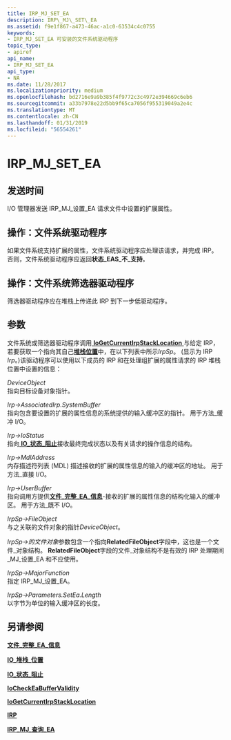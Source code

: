 ```yaml
---
title: IRP_MJ_SET_EA
description: IRP\_MJ\_SET\_EA
ms.assetid: f9e1f867-a473-46ac-a1c0-63534c4c0755
keywords:
- IRP_MJ_SET_EA 可安装的文件系统驱动程序
topic_type:
- apiref
api_name:
- IRP_MJ_SET_EA
api_type:
- NA
ms.date: 11/28/2017
ms.localizationpriority: medium
ms.openlocfilehash: bd2716e9a9b385f4f9772c3c4972e394669c6eb6
ms.sourcegitcommit: a33b7978e22d5bb9f65ca7056f955319049a2e4c
ms.translationtype: MT
ms.contentlocale: zh-CN
ms.lasthandoff: 01/31/2019
ms.locfileid: "56554261"
---
```

# <a name="irpmjsetea"></a>IRP\_MJ\_SET\_EA


## <a name="when-sent"></a>发送时间


I/O 管理器发送 IRP\_MJ\_设置\_EA 请求文件中设置的扩展属性。

## <a name="operation-file-system-drivers"></a>操作：文件系统驱动程序


如果文件系统支持扩展的属性，文件系统驱动程序应处理该请求，并完成 IRP。 否则，文件系统驱动程序应返回**状态\_EAS\_不\_支持**。

## <a name="operation-file-system-filter-drivers"></a>操作：文件系统筛选器驱动程序


筛选器驱动程序应在堆栈上传递此 IRP 到下一步低驱动程序。

## <a name="parameters"></a>参数


文件系统或筛选器驱动程序调用[ **IoGetCurrentIrpStackLocation** ](https://msdn.microsoft.com/library/windows/hardware/ff549174)与给定 IRP，若要获取一个指向其自己[**堆栈位置**](https://msdn.microsoft.com/library/windows/hardware/ff550659)中，在以下列表中所示*IrpSp*。 (显示为 IRP *Irp*。)该驱动程序可以使用以下成员的 IRP 和在处理组扩展的属性请求的 IRP 堆栈位置中设置的信息：

<a href="" id="deviceobject"></a>*DeviceObject*  
指向目标设备对象指针。

<a href="" id="irp--associatedirp-systembuffer"></a>*Irp-&gt;AssociatedIrp.SystemBuffer*  
指向包含要设置的扩展的属性信息的系统提供的输入缓冲区的指针。 用于方法\_缓冲 I/O。

<a href="" id="irp--iostatus"></a>*Irp-&gt;IoStatus*  
指向[ **IO\_状态\_阻止**](https://msdn.microsoft.com/library/windows/hardware/ff550671)接收最终完成状态以及有关请求的操作信息的结构。

<a href="" id="irp--mdladdress"></a>*Irp-&gt;MdlAddress*  
内存描述符列表 (MDL) 描述接收的扩展的属性信息的输入的缓冲区的地址。 用于方法\_直接 I/O。

<a href="" id="irp--userbuffer"></a>*Irp-&gt;UserBuffer*  
指向调用方提供[**文件\_完整\_EA\_信息**](https://msdn.microsoft.com/library/windows/hardware/ff545793)-接收的扩展的属性信息的结构化输入的缓冲区。 用于方法\_既不 I/O。

<a href="" id="irpsp--fileobject"></a>*IrpSp-&gt;FileObject*  
与之关联的文件对象的指针*DeviceObject*。

*IrpSp-&gt;的文件对象*参数包含一个指向**RelatedFileObject**字段中，这也是一个文件\_对象结构。 **RelatedFileObject**字段的文件\_对象结构不是有效的 IRP 处理期间\_MJ\_设置\_EA 和不应使用。

<a href="" id="irpsp--majorfunction"></a>*IrpSp-&gt;MajorFunction*  
指定 IRP\_MJ\_设置\_EA。

<a href="" id="irpsp--parameters-setea-length"></a>*IrpSp-&gt;Parameters.SetEa.Length*  
以字节为单位的输入缓冲区的长度。

## <a name="see-also"></a>另请参阅


[**文件\_完整\_EA\_信息**](https://msdn.microsoft.com/library/windows/hardware/ff545793)

[**IO\_堆栈\_位置**](https://msdn.microsoft.com/library/windows/hardware/ff550659)

[**IO\_状态\_阻止**](https://msdn.microsoft.com/library/windows/hardware/ff550671)

[**IoCheckEaBufferValidity**](https://msdn.microsoft.com/library/windows/hardware/ff548252)

[**IoGetCurrentIrpStackLocation**](https://msdn.microsoft.com/library/windows/hardware/ff549174)

[**IRP**](https://msdn.microsoft.com/library/windows/hardware/ff550694)

[**IRP\_MJ\_查询\_EA**](irp-mj-query-ea.md)

 

 






